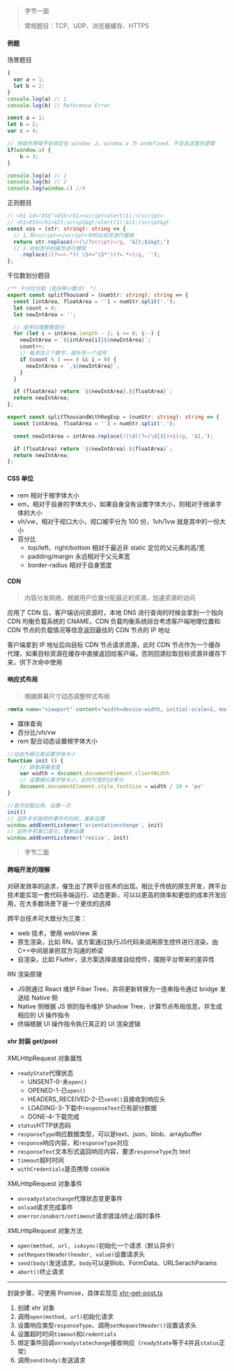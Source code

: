 > 字节一面
>
> 常规题目：TCP、UDP、浏览器缓存、HTTPS

#### 例题

场景题目

```typescript
{
  var a = 1;
  let b = 2;
}
console.log(a) // 1
console.log(b) // Reference Error
```

```typescript
const a = 1;
let b = 2;
var c = 4;

// 块级作用域不会绑定在 window 上，window.a 为 undefined，不会走这里的逻辑
if(window.a) {
	b = 3;
}

console.log(a) // 1
console.log(b) // 2
console.log(window.c) //4
```

正则题目

```typescript
// <h1 id="XSS">XSS</h1><script>alert(1);</script>
// <h1>XSS</h1>&lt;script&gt;alert(1);&lt;/script&gt
const xss = (str: string): string => {
  // 1.将<script></script>中的尖括号进行替换
  return str.replace(/<(\/?script)>/g, '&lt;$1&gt;')
  // 2.对标签中的属性进行模除
    .replace(/(?<=<.*)( \S+="\S*")(?=.*>)/g, '');
};
```

千位数划分题目

```typescript
/** 千分位分割（支持带小数点） */
export const splitThousand = (numStr: string): string => {
  const [intArea, floatArea = ''] = numStr.split('.');
  let count = 0;
  let newIntArea = '';

  // 逆序扫描整数部分
  for (let i = intArea.length - 1; i >= 0; i--) {
    newIntArea = `${intArea[i]}${newIntArea}`;
    count++;
    // 每添加三个数字，就补充一个逗号
    if (count % 3 === 0 && i > 0) {
      newIntArea = `,${newIntArea}`;
    }
  }

  if (floatArea) return `${newIntArea}.${floatArea}`;
  return newIntArea;
};

export const splitThousandWithRegExp = (numStr: string): string => {
  const [intArea, floatArea = ''] = numStr.split('.');

  const newIntArea = intArea.replace(/(\d)(?=(\d{3})+$)/g, '$1,');

  if (floatArea) return `${newIntArea}.${floatArea}`;
  return newIntArea;
};
```

#### CSS 单位

- rem 相对于根字体大小
- em，相对于自身的字体大小，如果自身没有设置字体大小，则相对于继承字体的大小
- vh/vw，相对于视口大小，视口被平分为 100 份，1vh/1vw 就是其中的一份大小
- 百分比
  - top/left、right/bottom 相对于最近非 static 定位的父元素的高/宽
  - padding/margin 永远相对于父元素宽
  - border-radius 相对于自身宽度

#### CDN

> 内容分发网络，根据用户位置分配最近的资源，加速资源的访问

应用了 CDN 后，客户端访问资源时，本地 DNS 进行查询的时候会拿到一个指向 CDN 均衡负载系统的 CNAME，CDN 负载均衡系统综合考虑客户端地理位置和 CDN 节点的负载情况等信息返回最佳的 CDN 节点的 IP 地址

客户端拿到 IP 地址后向目标 CDN 节点请求资源，此时 CDN 节点作为一个缓存代理，如果目标资源在缓存中直接返回给客户端，否则回源拉取目标资源并缓存下来，供下次命中使用 

#### 响应式布局

> 根据屏幕尺寸动态调整样式布局

```html
<meta name="viewport" content="width=device-width, initial-scale=1, maximum-scale=1, user-scalable=no”>
```

- 媒体查询
- 百分比/vh/vw
- rem 配合动态设置根字体大小

```typescript
//动态为根元素设置字体大小
function init () {
    // 获取屏幕宽度
    var width = document.documentElement.clientWidth
    // 设置根元素字体大小。此时为宽的10等分
    document.documentElement.style.fontSize = width / 10 + 'px'
}

//首次加载应用，设置一次
init()
// 监听手机旋转的事件的时机，重新设置
window.addEventListener('orientationchange', init)
// 监听手机窗口变化，重新设置
window.addEventListener('resize', init)
```

> 字节二面

#### 跨端开发的理解

对研发效率的追求，催生出了跨平台技术的出现。相比于传统的原生开发，跨平台技术能实现一套代码多端运行、动态更新，可以以更高的效率和更低的成本开发应用，在大多数场景下是一个更优的选择

跨平台技术可大致分为三类：

- web 技术，使用 webView 来
- 原生渲染，比如 RN，该方案通过执行JS代码来调用原生控件进行渲染，由C++中间层承担双方沟通的桥梁
- 自渲染，比如 Flutter，该方案选择直接自绘控件，摆脱平台带来的差异性

RN 渲染原理

- JS侧通过 React 维护 Fiber Tree，并将更新转换为一连串指令通过 bridge 发送给 Native 侧
- Native 侧根据 JS 侧的指令维护 Shadow Tree，计算节点布局信息，并生成相应的 UI 操作指令
- 终端根据 UI 操作指令执行真正的 UI 渲染逻辑

#### xhr 封装 get/post

XMLHttpRequest 对象属性

- `readyState`代理状态
  - UNSENT-0-未`open()`
  - OPENED-1-已`open()`
  - HEADERS_RECEIVED-2-已`send()`且接收到响应头
  - LOADING-3-下载中`responseText`已有部分数据
  - DONE-4-下载完成
- `status`HTTP状态码
- `responseType`响应数据类型，可以是text、json、blob、arraybuffer
- `response`响应内容，和`responseType`对应
- `responseText`文本形式返回响应内容，要求`responseType`为 text
- `timeout`超时时间
- `withCredentials`是否携带 cookie

XMLHttpRequest 对象事件

- `onreadystatechange`代理状态变更事件
- `onload`请求完成事件
- `onerror/onabort/ontimeout`请求错误/终止/超时事件

XMLHttpRequest 对象方法

- `open(method, url, isAsync)`初始化一个请求（默认异步）
- `setRequestHeader(header, value)`设置请求头
- `send(body)`发送请求，`body`可以是Blob、FormData、URLSerachParams
- `abort()`终止请求

___

封装步骤，可使用 Promise，具体实现见 [xhr-get-post.ts](https://github.com/Bersder/leetcode/blob/master/src/implementation/example/xhr-get-post.ts)

1. 创建 xhr 对象
2. 调用`open(method, url)`初始化请求
3. 设置响应类型`responseType`、调用`setRequestHeader()`设置请求头
4. 设置超时时间`timeout`和`Credentials`
5. 绑定事件回调`onreadystatechange`接收响应（`readyState`等于4并且`status`正常）
6. 调用`send(body)`发送请求
